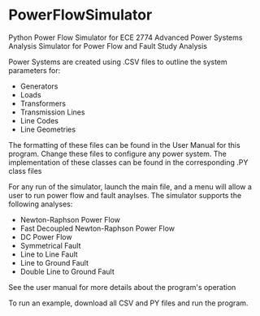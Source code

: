 # PowerFlowSimulator
Python Power Flow Simulator for ECE 2774 Advanced Power Systems Analysis
Simulator for Power Flow and Fault Study Analysis 

Power Systems are created using .CSV files to outline the system parameters for:
- Generators
- Loads
- Transformers
- Transmission Lines
- Line Codes
- Line Geometries

The formatting of these files can be found in the User Manual for this program. Change these files to configure any power system.
The implementation of these classes can be found in the corresponding .PY class files

For any run of the simulator, launch the main file, and a menu will allow a user to run power flow and fault anaylses.
The simulator supports the following analyses:
- Newton-Raphson Power Flow
- Fast Decoupled Newton-Raphson Power Flow
- DC Power Flow
- Symmetrical Fault
- Line to Line Fault
- Line to Ground Fault
- Double Line to Ground Fault

See the user manual for more details about the program's operation

To run an example, download all CSV and PY files and run the program. 
